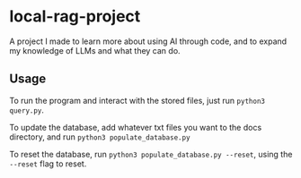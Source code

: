 # local-rag-project

A project I made to learn more about using AI through code, and to expand my knowledge of LLMs and what they can do. 

## Usage

To run the program and interact with the stored files, just run `python3 query.py`. 

To update the database, add whatever txt files you want to the docs directory, and run `python3 populate_database.py`

To reset the database, run `python3 populate_database.py --reset`, using the `--reset` flag to reset. 